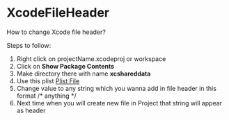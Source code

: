 # XcodeFileHeader
How to change Xcode file header?

Steps to follow:
1. Right click on projectName.xcodeproj or workspace
2. Click on **Show Package Contents**
3. Make directory there with name **xcshareddata**
4. Use this plist [Plist File](https://github.com/umerdeveloper/XcodeFileHeader/blob/main/IDETemplateMacros.plist)
5. Change value to any string which you wanna add in file header in this format /* anything */
6. Next time when you will create new file in Project that string will appear as header
